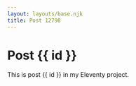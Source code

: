 ```yaml
---
layout: layouts/base.njk
title: Post 12798
---
```


# Post {{ id }}

This is post {{ id }} in my Eleventy project.
